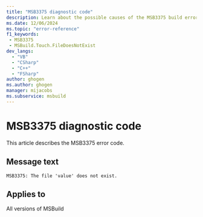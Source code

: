 ```yaml
---
title: "MSB3375 diagnostic code"
description: Learn about the possible causes of the MSB3375 build error, and get troubleshooting tips.
ms.date: 12/06/2024
ms.topic: "error-reference"
f1_keywords:
 - MSB3375
 - MSBuild.Touch.FileDoesNotExist
dev_langs:
  - "VB"
  - "CSharp"
  - "C++"
  - "FSharp"
author: ghogen
ms.author: ghogen
manager: mijacobs
ms.subservice: msbuild
---
```


# MSB3375 diagnostic code

<!-- :::ErrorDefinitionDescription::: -->
<!-- :::editable-content name="introDescription"::: -->
This article describes the MSB3375 error code.
<!-- :::editable-content-end::: -->

## Message text

`MSB3375: The file 'value' does not exist.`

<!-- :::editable-content name="postOutputDescription"::: -->
<!--
{StrBegin="MSB3375: "}
-->
<!-- :::editable-content-end::: -->
<!-- :::ErrorDefinitionDescription-end::: -->

## Applies to

All versions of MSBuild
